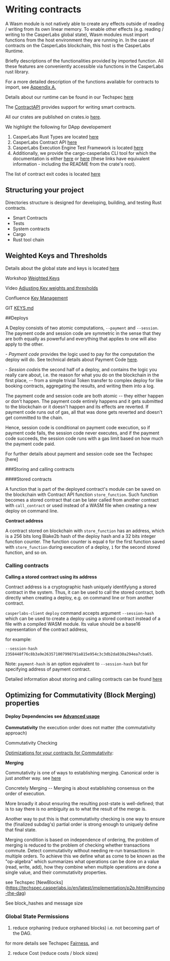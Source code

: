 Writing contracts
=================

A Wasm module is not natively able to create any effects outside of reading / writing from its own linear memory. To enable other effects (e.g. reading / writing to the CasperLabs global state), Wasm modules must import functions from the host environment they are running in. In the case of contracts on the CasperLabs blockchain, this host is the CasperLabs Runtime.

Briefly descriptions of the functionalities provided by imported function.
All these features are conveniently accessible via functions in the CasperLabs rust library.

For a more detailed description of the functions available for contracts to import, see [Appendix A.](https://techspec.casperlabs.io/en/latest/implementation/execution-semantics.html#the-casperlabs-runtime)

Details about our runtime can be found in our Techspec [here](https://techspec.casperlabs.io/en/latest/implementation/appendix.html#a-list-of-possible-function-imports)

The [ContractAPI](https://docs.rs/casperlabs-contract-ffi/0.22.0/casperlabs_contract_ffi/#writing-smart-contracts) provides support for writing smart contracts.

All our crates are published on crates.io [here](https://crates.io/search?q=casperlabs).
<!--The ones which I think are worth pointing out to app devs are-->
We highlight the following for DApp developement
1. CasperLabs Rust Types are located [here](https://docs.rs/casperlabs-types)
1. CasperLabs Contract API [here](https://docs.rs/casperlabs-contract)
1. CasperLabs Execution Engine Test Framework is located [here](https://docs.rs/casperlabs-engine-test-support)
1. Additionally, we provide the cargo-casperlabs CLI tool for which the documentation is either
[here](https://crates.io/crates/cargo-casperlabs) or [here](https://github.com/CasperLabs/CasperLabs/tree/master/execution-engine/cargo-casperlabs) (these links have equivalent information - including the README from the crate's root).

The list of contract exit codes is located [here](https://docs.rs/casperlabs-types/latest/casperlabs_types/enum.ApiError.html#mappings)

Structuring your project
------------------------
<!--Video [CasperLabs - Smart contract template repository v0.0.1] (https://www.youtube.com/watch CasperLabs - Smart contract template repository v0.0.1] ch?v=P8SC_upCqAg&feature=youtu.be)-->

Directories structure is designed for developing, building, and testing  Rust contracts.

- Smart Contracts
- Tests
- System contracts
- Cargo
- Rust tool chain


Weighted Keys and Thresholds
----------------------------

Details about the global state and keys is located [here](https://techspec.casperlabs.io/en/latest/implementation/global-state.html#global-state)

Workshop [Weighted Keys](https://casperlabs.atlassian.net/wiki/spaces/REL/pages/213123657/1-23-2020+Workshop+-Weighted+Keys)

Video [Adjusting Key weights and thresholds](https://www.youtube.com/watch?v=R24-3iIau0g)

Confluence [Key Management](https://casperlabs.atlassian.net/wiki/spaces/EN/pages/128974920/Key+Management)

GIT [KEYS.md](https://github.com/CasperLabs/CasperLabs/blob/master/docs/KEYS.md)



##Deploys 

A Deploy consists of two atomic computations, `--payment` and `--session`. The payment code and session code are symmetric in the sense that they are both equally as powerful and everything that applies to one will also apply to the other.

*- Payment code* provides the logic used to pay for the computation the deploy will do. See technical details about Payment Code [here](https://techspec.casperlabs.io/en/latest/implementation/execution-semantics.html#payment-code).

*- Session code*is the second half of a deploy, and contains the logic you really care about, i.e. the reason for what you do on the blockchain in the first place, -- from a simple trivial Token transfer to complex deploy for like booking contracts, aggregating the results, and writing them into a log.

The payment code and session code are both atomic -- they either happen or don't happen. The payment code entirely happens and it gets submitted to the blockchain or it doesn't happen and its effects are reverted. If payment code runs out of gas, all that was done gets reverted and doesn't get committed to the chain. 

Hence, session code is conditional on payment code execution, so if payment code fails, the session code never executes, and if the payment code succeeds, the session code runs with a gas limit based on how much the payment code paid.

For further details about payment and session code see the Techspec [here] 

###Storing and calling contracts

####Stored contracts

A function that is part of the deployed contract's module can be saved on the blockchain with Contract API function `store_function`. Such function becomes a stored contract that can be later called from another contract with `call_contract` or used instead of a WASM file when creating a new deploy on command line.

**Contract address**

A contract stored on blockchain with `store_function` has an address, which is a 256 bits long Blake2b hash of the deploy hash and a 32 bits integer function counter. The function counter is equal `0` for the first function saved with `store_function` during execution of a deploy, `1` for the second stored function, and so on.

### Calling contracts

**Calling a stored contract using its address**

Contract address is a cryptographic hash uniquely identifyiyng a stored contract in the system. Thus, it can be used to call the stored contract, both directly when creating a deploy, e.g. on command line or from another contract.

`casperlabs-client` `deploy` command accepts argument `--session-hash` which can be used to create a deploy using a stored contract instead of a file with a compiled WASM module. Its value should be a base16 representation of the contract address, 

for example: 

`--session-hash 2358448f76c8b3a9e263571007998791a815e954c3c3db2da830a294ea7cba65`.

Note:  `payment-hash` is an option equivalent to `--session-hash` but for specifying address of payment contract.



Detailed information about storing and calling contracts can be found [here](https://github.com/CasperLabs/CasperLabs/blob/master/docs/CONTRACTS.md#advanced-deploy-options)



Optimizing for Commutativity (Block Merging) properties
-------------------------------------------------------

#### Deploy Dependencies see [Advanced usage ](CONTRACT.md)

**Commutativity**
the execution order does not matter (the commutativity approach)

Commutativity Checking

[Optimizations for your contracts for Commutativity](https://techspec.casperlabs.io/en/latest/implementation/global-state.html#permissions):

**Merging**

Commutativity is one of ways to establishing merging. Canonical order is just another way. see [here](https://casperlabs.atlassian.net/wiki/spaces/~167734600/pages/88244226/Handling+overflows+during+merging+for+DEVNET)


Concretely Merging -- Merging is about establishing consensus on the order of execution. 

More broadly it about ensuring the resulting post-state is well-defined; that is to say there is no ambiguity as to what the result of the merge is.

Another way to put this is that commutativity checking is one way to ensure the (finalized subdag's) partial order is strong enough to uniquely define that final state.


 Merging condition is based on independence of ordering, the problem of merging is reduced to the problem of checking whether transactions commute. Detect commutativity without needing re-run transactions in multiple orders. To achieve this we define what as come to be known as the "op-algebra" which summarizes what operations can be done on a value (read, write, add), how they combine when multiple operations are done a single value, and their commutativity properties.

see Techspec [NewBlocks]
(https://techspec.casperlabs.io/en/latest/implementation/p2p.html#syncing-the-dag)

See block_hashes and message size

### Global State Permissions
1. reduce orphaning (reduce orphaned blocks) i.e. not becoming part of the DAG.

for more details see Techspec [Fairness](https://techspec.casperlabs.io/en/latest/implementation/p2p.html#fairness), and

2. reduce Cost (reduce costs / block sizes)
